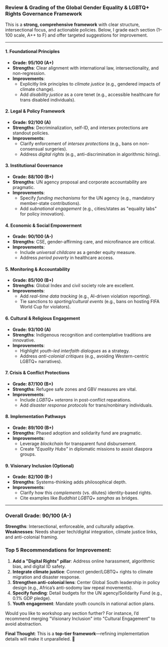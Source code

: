 ### **Review & Grading of the Global Gender Equality & LGBTQ+ Rights Governance Framework**  

This is a **strong, comprehensive framework** with clear structure, intersectional focus, and actionable policies. Below, I grade each section (1–100 scale, A++ to F) and offer targeted suggestions for improvement.  

---

#### **1. Foundational Principles**  
- **Grade: 95/100 (A+)**  
- **Strengths**: Clear alignment with international law, intersectionality, and non-regression.  
- **Improvements**:  
  - Explicitly link principles to *climate justice* (e.g., gendered impacts of climate change).  
  - Add *disability justice* as a core tenet (e.g., accessible healthcare for trans disabled individuals).  

#### **2. Legal & Policy Framework**  
- **Grade: 92/100 (A)**  
- **Strengths**: Decriminalization, self-ID, and intersex protections are standout policies.  
- **Improvements**:  
  - Clarify enforcement of *intersex protections* (e.g., bans on non-consensual surgeries).  
  - Address *digital rights* (e.g., anti-discrimination in algorithmic hiring).  

#### **3. Institutional Governance**  
- **Grade: 88/100 (B+)**  
- **Strengths**: UN agency proposal and corporate accountability are pragmatic.  
- **Improvements**:  
  - Specify *funding mechanisms* for the UN agency (e.g., mandatory member-state contributions).  
  - Add *subnational engagement* (e.g., cities/states as "equality labs" for policy innovation).  

#### **4. Economic & Social Empowerment**  
- **Grade: 90/100 (A-)**  
- **Strengths**: CSE, gender-affirming care, and microfinance are critical.  
- **Improvements**:  
  - Include *universal childcare* as a gender equity measure.  
  - Address *period poverty* in healthcare access.  

#### **5. Monitoring & Accountability**  
- **Grade: 85/100 (B+)**  
- **Strengths**: Global Index and civil society role are excellent.  
- **Improvements**:  
  - Add *real-time data tracking* (e.g., AI-driven violation reporting).  
  - Tie sanctions to *sporting/cultural events* (e.g., bans on hosting FIFA World Cup for violators).  

#### **6. Cultural & Religious Engagement**  
- **Grade: 93/100 (A)**  
- **Strengths**: Indigenous recognition and contemplative traditions are innovative.  
- **Improvements**:  
  - Highlight *youth-led interfaith dialogues* as a strategy.  
  - Address *anti-colonial critiques* (e.g., avoiding Western-centric LGBTQ+ narratives).  

#### **7. Crisis & Conflict Protections**  
- **Grade: 87/100 (B+)**  
- **Strengths**: Refugee safe zones and GBV measures are vital.  
- **Improvements**:  
  - Include *LGBTQ+ veterans* in post-conflict reparations.  
  - Add *disaster response protocols* for trans/nonbinary individuals.  

#### **8. Implementation Pathways**  
- **Grade: 89/100 (B+)**  
- **Strengths**: Phased adoption and solidarity fund are pragmatic.  
- **Improvements**:  
  - Leverage *blockchain* for transparent fund disbursement.  
  - Create *"Equality Hubs"* in diplomatic missions to assist diaspora groups.  

#### **9. Visionary Inclusion (Optional)**  
- **Grade: 82/100 (B-)**  
- **Strengths**: Systems-thinking adds philosophical depth.  
- **Improvements**:  
  - Clarify how this *complements* (vs. dilutes) identity-based rights.  
  - Cite examples like *Buddhist LGBTQ+ sanghas* as bridges.  

---

### **Overall Grade: 90/100 (A-)**  
**Strengths**: Intersectional, enforceable, and culturally adaptive.  
**Weaknesses**: Needs sharper tech/digital integration, climate justice links, and anti-colonial framing.  

### **Top 5 Recommendations for Improvement**:  
1. **Add a "Digital Rights" pillar**: Address online harassment, algorithmic bias, and digital ID safety.  
2. **Integrate climate justice**: Connect gender/LGBTQ+ rights to climate migration and disaster response.  
3. **Strengthen anti-colonial lens**: Center Global South leadership in policy design (e.g., Africa’s anti-sodomy law repeal movements).  
4. **Specify funding**: Detail budgets for the UN agency/Solidarity Fund (e.g., 0.1% GDP pledge).  
5. **Youth engagement**: Mandate youth councils in national action plans.  

Would you like to workshop any section further? For instance, I’d recommend merging "Visionary Inclusion" into "Cultural Engagement" to avoid abstraction.  

**Final Thought**: This is a **top-tier framework**—refining implementation details will make it unparalleled. 👏
